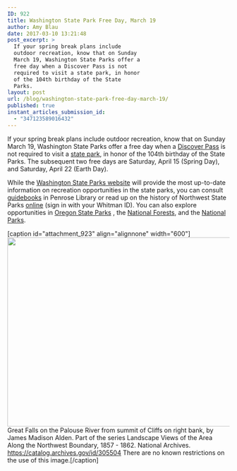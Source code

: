 ```yaml
---
ID: 922
title: Washington State Park Free Day, March 19
author: Amy Blau
date: 2017-03-10 13:21:48
post_excerpt: >
  If your spring break plans include
  outdoor recreation, know that on Sunday
  March 19, Washington State Parks offer a
  free day when a Discover Pass is not
  required to visit a state park, in honor
  of the 104th birthday of the State
  Parks.
layout: post
url: /blog/washington-state-park-free-day-march-19/
published: true
instant_articles_submission_id:
  - "347123589016432"
---
```

If your spring break plans include outdoor recreation, know that on Sunday March 19, Washington State Parks offer a free day when a <a href="http://parks.state.wa.us/167/Discover-Pass-Fees">Discover Pass</a> is not required to visit a <a href="http://parks.state.wa.us/281/Parks">state park</a>, in honor of the 104th birthday of the State Parks. The subsequent two free days are Saturday, April 15 (Spring Day), and Saturday, April 22 (Earth Day).

While the <a href="http://parks.state.wa.us/">Washington State Parks website</a> will provide the most up-to-date information on recreation opportunities in the state parks, you can consult <a href="https://sherlock.whitman.edu:443/WHITC:whitc_alma:CP71182028400001451">guidebooks</a> in Penrose Library or read up on the history of Northwest State Parks <a href="https://sherlock.whitman.edu:443/WHITC:whitc_alma:CP71189513380001451">online</a> (sign in with your Whitman ID). You can also explore opportunities in <a href="http://oregonstateparks.org/">Oregon State Parks</a> , the <a href="https://www.fs.fed.us/visit">National Forests</a>, and the <a href="https://www.nps.gov/index.htm">National Parks</a>.

[caption id="attachment_923" align="alignnone" width="600"]<img class="wp-image-923 size-full" src="https://library.whitman.edu/blog/wp-content/uploads/sites/4/2017/03/PalouseFalls_NARA305504.jpg" alt="" width="600" height="429" /> Great Falls on the Palouse River from summit of Cliffs on right bank, by James Madison Alden. Part of the series Landscape Views of the Area Along the Northwest Boundary, 1857 - 1862. National Archives. https://catalog.archives.gov/id/305504 There are no known restrictions on the use of this image.[/caption]
